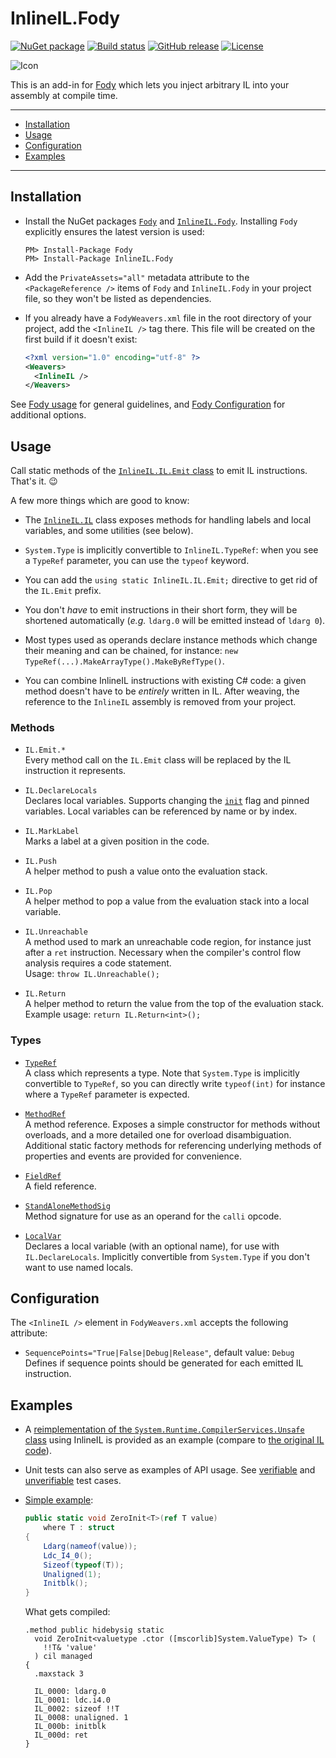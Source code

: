 # InlineIL.Fody

[![NuGet package](https://img.shields.io/nuget/v/InlineIL.Fody.svg)](https://www.nuget.org/packages/InlineIL.Fody)
[![Build status](https://ci.appveyor.com/api/projects/status/qs6051y6i3228afn/branch/master?svg=true)](https://ci.appveyor.com/project/ltrzesniewski/inlineil-fody/branch/master)
[![GitHub release](https://img.shields.io/github/release/ltrzesniewski/InlineIL.Fody.svg)](https://github.com/ltrzesniewski/InlineIL.Fody/releases)
[![License](https://img.shields.io/badge/license-MIT-blue.svg)](https://github.com/ltrzesniewski/InlineIL.Fody/blob/master/LICENSE)

![Icon](https://github.com/ltrzesniewski/InlineIL.Fody/raw/master/icon.png)

This is an add-in for [Fody](https://github.com/Fody/Fody) which lets you inject arbitrary IL into your assembly at compile time.

---

 - [Installation](#installation)
 - [Usage](#usage)
 - [Configuration](#configuration)
 - [Examples](#examples)

---

## Installation

- Install the NuGet packages [`Fody`](https://www.nuget.org/packages/Fody) and [`InlineIL.Fody`](https://www.nuget.org/packages/InlineIL.Fody). Installing `Fody` explicitly ensures the latest version is used:

  ```
  PM> Install-Package Fody
  PM> Install-Package InlineIL.Fody
  ```

- Add the `PrivateAssets="all"` metadata attribute to the `<PackageReference />` items of `Fody` and `InlineIL.Fody` in your project file, so they won't be listed as dependencies.

- If you already have a `FodyWeavers.xml` file in the root directory of your project, add the `<InlineIL />` tag there. This file will be created on the first build if it doesn't exist:

  ```XML
  <?xml version="1.0" encoding="utf-8" ?>
  <Weavers>
    <InlineIL />
  </Weavers>
  ```

See [Fody usage](https://github.com/Fody/Home/blob/master/pages/usage.md) for general guidelines, and [Fody Configuration](https://github.com/Fody/Home/blob/master/pages/configuration.md) for additional options.

## Usage

Call static methods of the [`InlineIL.IL.Emit` class](src/InlineIL/IL.Emit.cs) to emit IL instructions. That's it. :wink:

A few more things which are good to know:

 - The [`InlineIL.IL`](src/InlineIL/IL.cs) class exposes methods for handling labels and local variables, and some utilities (see below).

 - `System.Type` is implicitly convertible to `InlineIL.TypeRef`: when you see a `TypeRef` parameter, you can use the `typeof` keyword.

 - You can add the `using static InlineIL.IL.Emit;` directive to get rid of the `IL.Emit` prefix.

 - You don't *have* to emit instructions in their short form, they will be shortened automatically (*e.g.* `ldarg.0` will be emitted instead of `ldarg 0`).

 - Most types used as operands declare instance methods which change their meaning and can be chained, for instance: `new TypeRef(...).MakeArrayType().MakeByRefType()`.

 - You can combine InlineIL instructions with existing C# code: a given method doesn't have to be *entirely* written in IL. After weaving, the reference to the `InlineIL` assembly is removed from your project.

### Methods

 - `IL.Emit.*`  
   Every method call on the `IL.Emit` class will be replaced by the IL instruction it represents.

 - `IL.DeclareLocals`  
   Declares local variables. Supports changing the [`init`](https://docs.microsoft.com/en-us/dotnet/api/system.reflection.emit.methodbuilder.initlocals) flag and pinned variables. Local variables can be referenced by name or by index.

 - `IL.MarkLabel`  
   Marks a label at a given position in the code.
   
 - `IL.Push`  
   A helper method to push a value onto the evaluation stack.

 - `IL.Pop`  
   A helper method to pop a value from the evaluation stack into a local variable.

 - `IL.Unreachable`  
   A method used to mark an unreachable code region, for instance just after a `ret` instruction. Necessary when the compiler's control flow analysis requires a code statement.  
   Usage: `throw IL.Unreachable();`

 - `IL.Return`  
   A helper method to return the value from the top of the evaluation stack.  
   Example usage: `return IL.Return<int>();`

### Types

 - [`TypeRef`](src/InlineIL/TypeRef.cs)  
   A class which represents a type. Note that `System.Type` is implicitly convertible to `TypeRef`, so you can directly write `typeof(int)` for instance where a `TypeRef` parameter is expected.

 - [`MethodRef`](src/InlineIL/MethodRef.cs)  
   A method reference. Exposes a simple constructor for methods without overloads, and a more detailed one for overload disambiguation. Additional static factory methods for referencing underlying methods of properties and events are provided for convenience.

 - [`FieldRef`](src/InlineIL/FieldRef.cs)  
   A field reference.

 - [`StandAloneMethodSig`](src/InlineIL/StandAloneMethodSig.cs)  
   Method signature for use as an operand for the `calli` opcode.

 - [`LocalVar`](src/InlineIL/LocalVar.cs)  
   Declares a local variable (with an optional name), for use with `IL.DeclareLocals`. Implicitly convertible from `System.Type` if you don't want to use named locals.

## Configuration

The `<InlineIL />` element in `FodyWeavers.xml` accepts the following attribute:

 - `SequencePoints="True|False|Debug|Release"`, default value: `Debug`  
   Defines if sequence points should be generated for each emitted IL instruction.

## Examples

- A [reimplementation of the `System.Runtime.CompilerServices.Unsafe` class](src/InlineIL.Examples/Unsafe.cs) using InlineIL is provided as an example (compare to [the original IL code](https://github.com/dotnet/corefx/blob/master/src/System.Runtime.CompilerServices.Unsafe/src/System.Runtime.CompilerServices.Unsafe.il)).

- Unit tests can also serve as examples of API usage. See [verifiable](https://github.com/ltrzesniewski/InlineIL.Fody/tree/master/src/InlineIL.Tests.AssemblyToProcess) and [unverifiable](https://github.com/ltrzesniewski/InlineIL.Fody/tree/master/src/InlineIL.Tests.UnverifiableAssemblyToProcess) test cases.

 - [Simple example](src/InlineIL.Examples/Examples.cs):

    ```C#
    public static void ZeroInit<T>(ref T value)
        where T : struct
    {
        Ldarg(nameof(value));
        Ldc_I4_0();
        Sizeof(typeof(T));
        Unaligned(1);
        Initblk();
    }
    ```

    What gets compiled:

    ```
    .method public hidebysig static 
      void ZeroInit<valuetype .ctor ([mscorlib]System.ValueType) T> (
        !!T& 'value'
      ) cil managed 
    {
      .maxstack 3

      IL_0000: ldarg.0
      IL_0001: ldc.i4.0
      IL_0002: sizeof !!T
      IL_0008: unaligned. 1
      IL_000b: initblk
      IL_000d: ret
    }
    ```
